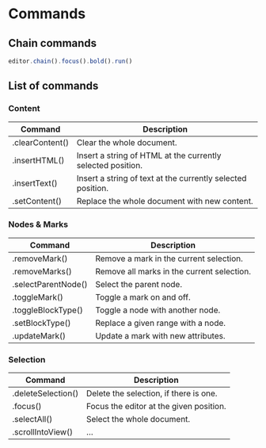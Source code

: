 # Commands

## Chain commands

```js
editor.chain().focus().bold().run()
```

## List of commands

### Content
| Command         | Description                                                 |
| --------------- | ----------------------------------------------------------- |
| .clearContent() | Clear the whole document.                                   |
| .insertHTML()   | Insert a string of HTML at the currently selected position. |
| .insertText()   | Insert a string of text at the currently selected position. |
| .setContent()   | Replace the whole document with new content.                |

### Nodes & Marks
| Command             | Description                                |
| ------------------- | ------------------------------------------ |
| .removeMark()       | Remove a mark in the current selection.    |
| .removeMarks()      | Remove all marks in the current selection. |
| .selectParentNode() | Select the parent node.                    |
| .toggleMark()       | Toggle a mark on and off.                  |
| .toggleBlockType()  | Toggle a node with another node.           |
| .setBlockType()     | Replace a given range with a node.         |
| .updateMark()       | Update a mark with new attributes.         |

### Selection
| Command            | Description                             |
| ------------------ | --------------------------------------- |
| .deleteSelection() | Delete the selection, if there is one.  |
| .focus()           | Focus the editor at the given position. |
| .selectAll()       | Select the whole document.              |
| .scrollIntoView()  | …                                       |
